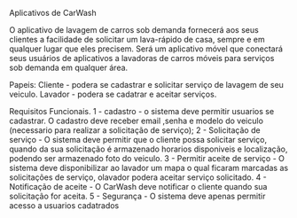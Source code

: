 Aplicativos de CarWash

O aplicativo de lavagem de carros sob demanda fornecerá aos seus clientes a facilidade de solicitar um lava-rápido de casa, sempre e em qualquer lugar que eles precisem.
Será um aplicativo móvel que conectará seus usuários de aplicativos a lavadoras de carros móveis para serviços sob demanda em qualquer área.

Papeis:
Cliente - podera se cadastrar e solicitar serviço de lavagem de seu veiculo.
Lavador - podera se cadatrar e aceitar serviços.

Requisitos Funcionais.
1 - cadastro - o sistema deve permitir usuarios se cadastrar. O cadastro deve receber email ,senha e modelo do veiculo (necessario para realizar a solicitação de serviço);
2 - Solicitação de serviço - O sistema deve permitir que o cliente possa solicitar serviço, quando da sua solicitação é armazenado horarios disponiveis e localização, podendo ser armazenado foto do veiculo.
3 - Permitir aceite de serviço - O sistema deve disponibilizar ao lavador um mapa o qual ficaram marcadas as solicitações de serviço, olavador podera aceitar serviço solicitado.
4 - Notificação de aceite - O CarWash deve notificar o cliente quando sua solicitação for aceita.
5 - Segurança - O sistema deve apenas permitir acesso a usuarios cadatrados









